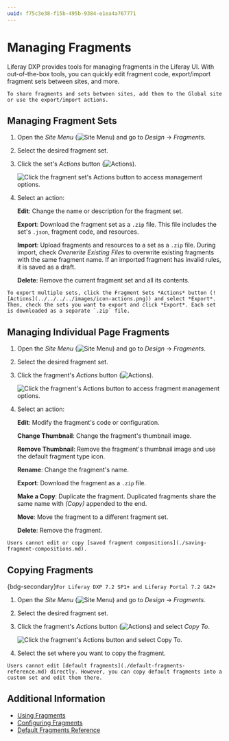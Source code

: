```yaml
---
uuid: f75c3e38-f15b-495b-9384-e1ea4a767771
---
```

# Managing Fragments

Liferay DXP provides tools for managing fragments in the Liferay UI. With out-of-the-box tools, you can quickly edit fragment code, export/import fragment sets between sites, and more.

```{tip}
To share fragments and sets between sites, add them to the Global site or use the export/import actions.
```

## Managing Fragment Sets

1. Open the *Site Menu* (![Site Menu](../../../../images/icon-product-menu.png)) and go to *Design* &rarr; *Fragments*.

1. Select the desired fragment set.

1. Click the set's *Actions* button (![Actions](../../../../images/icon-actions.png)).

   ![Click the fragment set's Actions button to access management options.](./managing-fragments/images/01.png)

1. Select an action:

   **Edit**: Change the name or description for the fragment set.

   **Export**: Download the fragment set as a `.zip` file. This file includes the set's `.json`, fragment code, and resources.

   **Import**: Upload fragments and resources to a set as a `.zip` file. During import, check *Overwrite Existing Files* to overwrite existing fragments with the same fragment name. If an imported fragment has invalid rules, it is saved as a draft.

   **Delete**: Remove the current fragment set and all its contents.

```{tip}
To export multiple sets, click the Fragment Sets *Actions* button (![Actions](../../../../images/icon-actions.png)) and select *Export*. Then, check the sets you want to export and click *Export*. Each set is downloaded as a separate `.zip` file.
```

## Managing Individual Page Fragments

1. Open the *Site Menu* (![Site Menu](../../../../images/icon-product-menu.png)) and go to *Design* &rarr; *Fragments*.

1. Select the desired fragment set.

1. Click the fragment's *Actions* button (![Actions](../../../../images/icon-actions.png)).

   ![Click the fragment's Actions button to access fragment management options.](./managing-fragments/images/02.png)

1. Select an action:

    **Edit**: Modify the fragment's code or configuration.

    **Change Thumbnail**: Change the fragment's thumbnail image.

    **Remove Thumbnail**: Remove the fragment's thumbnail image and use the default fragment type icon.

    **Rename**: Change the fragment's name.

    **Export**: Download the fragment as a `.zip` file.

    **Make a Copy**: Duplicate the fragment. Duplicated fragments share the same name with *(Copy)* appended to the end.

    **Move**: Move the fragment to a different fragment set.

    **Delete**: Remove the fragment.

```{important}
Users cannot edit or copy [saved fragment compositions](./saving-fragment-compositions.md).
```

## Copying Fragments

{bdg-secondary}`For Liferay DXP 7.2 SP1+ and Liferay Portal 7.2 GA2+`

1. Open the *Site Menu* (![Site Menu](../../../../images/icon-product-menu.png)) and go to *Design* &rarr; *Fragments*.

1. Select the desired fragment set.

1. Click the fragment's *Actions* button (![Actions](../../../../images/icon-actions.png)) and select *Copy To*.

   ![Click the fragment's Actions button and select Copy To.](./managing-fragments/images/03.png)

1. Select the set where you want to copy the fragment.

```{tip}
Users cannot edit [default fragments](./default-fragments-reference.md) directly. However, you can copy default fragments into a custom set and edit them there.
```

## Additional Information

* [Using Fragments](../using-fragments.md)
* [Configuring Fragments](./configuring-fragments.md)
* [Default Fragments Reference](./default-fragments-reference.md)
